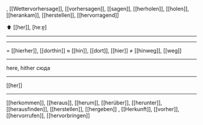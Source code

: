 , [[Wettervorhersage]], [[vorhersagen]], [[sagen]], [[herholen]], [[holen]], [[herankam]], [[herstellen]], [[hervorragend]]

⬆️ [[her]], [heːɐ̯]

---

---
= [[hierher]], [[dorthin]]
≈ [[hin]], [[dort]], [[hier]]
≠ [[hinweg]], [[weg]]

---
here, hither
сюда

---
[[her]]

---
[[herkommen]], [[heraus]], [[herum]], [[herüber]], [[herunter]], [[herausfinden]], [[herstellen]], [[hergeben]]
, [[Herkunft]], [[vorher]], [[hervorrufen]], [[hervorbringen]]